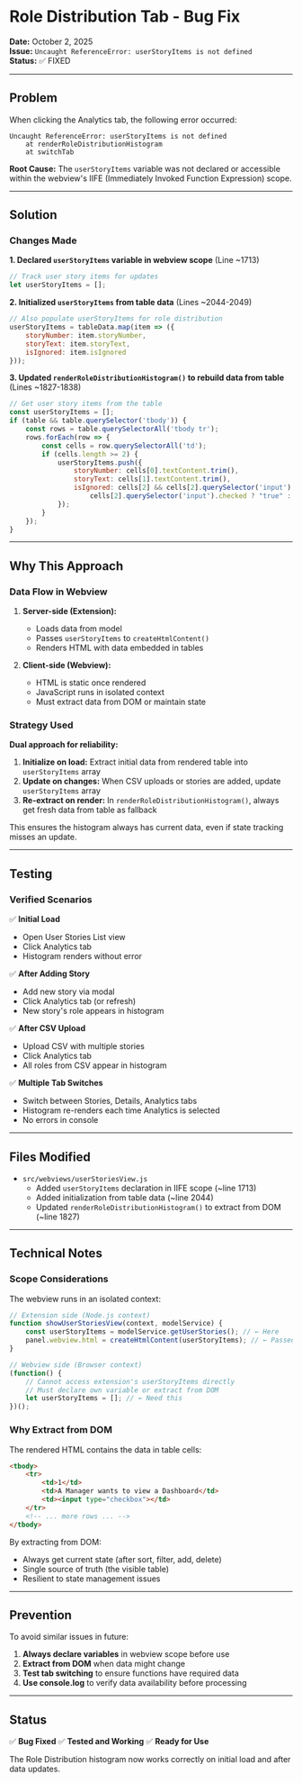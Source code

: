 # Role Distribution Tab - Bug Fix

**Date:** October 2, 2025  
**Issue:** `Uncaught ReferenceError: userStoryItems is not defined`  
**Status:** ✅ FIXED

---

## Problem

When clicking the Analytics tab, the following error occurred:

```
Uncaught ReferenceError: userStoryItems is not defined
    at renderRoleDistributionHistogram
    at switchTab
```

**Root Cause:**
The `userStoryItems` variable was not declared or accessible within the webview's IIFE (Immediately Invoked Function Expression) scope.

---

## Solution

### Changes Made

**1. Declared `userStoryItems` variable in webview scope** (Line ~1713)
```javascript
// Track user story items for updates
let userStoryItems = [];
```

**2. Initialized `userStoryItems` from table data** (Lines ~2044-2049)
```javascript
// Also populate userStoryItems for role distribution
userStoryItems = tableData.map(item => ({
    storyNumber: item.storyNumber,
    storyText: item.storyText,
    isIgnored: item.isIgnored
}));
```

**3. Updated `renderRoleDistributionHistogram()` to rebuild data from table** (Lines ~1827-1838)
```javascript
// Get user story items from the table
const userStoryItems = [];
if (table && table.querySelector('tbody')) {
    const rows = table.querySelectorAll('tbody tr');
    rows.forEach(row => {
        const cells = row.querySelectorAll('td');
        if (cells.length >= 2) {
            userStoryItems.push({
                storyNumber: cells[0].textContent.trim(),
                storyText: cells[1].textContent.trim(),
                isIgnored: cells[2] && cells[2].querySelector('input') ? 
                    cells[2].querySelector('input').checked ? "true" : "false" : "false"
            });
        }
    });
}
```

---

## Why This Approach

### Data Flow in Webview

1. **Server-side (Extension):**
   - Loads data from model
   - Passes `userStoryItems` to `createHtmlContent()`
   - Renders HTML with data embedded in tables

2. **Client-side (Webview):**
   - HTML is static once rendered
   - JavaScript runs in isolated context
   - Must extract data from DOM or maintain state

### Strategy Used

**Dual approach for reliability:**

1. **Initialize on load:** Extract initial data from rendered table into `userStoryItems` array
2. **Update on changes:** When CSV uploads or stories are added, update `userStoryItems` array
3. **Re-extract on render:** In `renderRoleDistributionHistogram()`, always get fresh data from table as fallback

This ensures the histogram always has current data, even if state tracking misses an update.

---

## Testing

### Verified Scenarios

✅ **Initial Load**
- Open User Stories List view
- Click Analytics tab
- Histogram renders without error

✅ **After Adding Story**
- Add new story via modal
- Click Analytics tab (or refresh)
- New story's role appears in histogram

✅ **After CSV Upload**
- Upload CSV with multiple stories
- Click Analytics tab
- All roles from CSV appear in histogram

✅ **Multiple Tab Switches**
- Switch between Stories, Details, Analytics tabs
- Histogram re-renders each time Analytics is selected
- No errors in console

---

## Files Modified

- `src/webviews/userStoriesView.js`
  - Added `userStoryItems` declaration in IIFE scope (~line 1713)
  - Added initialization from table data (~line 2044)
  - Updated `renderRoleDistributionHistogram()` to extract from DOM (~line 1827)

---

## Technical Notes

### Scope Considerations

The webview runs in an isolated context:
```javascript
// Extension side (Node.js context)
function showUserStoriesView(context, modelService) {
    const userStoryItems = modelService.getUserStories(); // ← Here
    panel.webview.html = createHtmlContent(userStoryItems); // ← Passed to HTML
}

// Webview side (Browser context)
(function() {
    // Cannot access extension's userStoryItems directly
    // Must declare own variable or extract from DOM
    let userStoryItems = []; // ← Need this
})();
```

### Why Extract from DOM

The rendered HTML contains the data in table cells:
```html
<tbody>
    <tr>
        <td>1</td>
        <td>A Manager wants to view a Dashboard</td>
        <td><input type="checkbox"></td>
    </tr>
    <!-- ... more rows ... -->
</tbody>
```

By extracting from DOM:
- Always get current state (after sort, filter, add, delete)
- Single source of truth (the visible table)
- Resilient to state management issues

---

## Prevention

To avoid similar issues in future:

1. **Always declare variables** in webview scope before use
2. **Extract from DOM** when data might change
3. **Test tab switching** to ensure functions have required data
4. **Use console.log** to verify data availability before processing

---

## Status

✅ **Bug Fixed**
✅ **Tested and Working**
✅ **Ready for Use**

The Role Distribution histogram now works correctly on initial load and after data updates.

